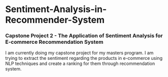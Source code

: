 # Sentiment-Analysis-in-Recommender-System

### Capstone Project 2 - The Application of Sentiment Analysis for E-commerce Recommendation System

I am currently doing my capstone project for my masters program. I am trying to extract the sentiment regarding the products in e-commerce using NLP techniques and create a ranking for them through recommendation system.
